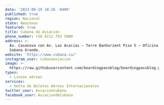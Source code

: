 ```yaml
---
date: '2023-08-29 18:26 -0400'
published: true
region: Nacional
state: Amazonas
featured: true
title: Cubana de Aviación
phone_number: +58 0212 793 5000
address: >-
  Av. Casanova con Av. Las Acacias – Torre Banhorient Piso 5 – Oficina 5f,
  Sabana Grande.
website: 'https://www.cubana.cu/'
instagram_user: cubanaaviacion
image: >-
  https://raw.githubusercontent.com/boardingpassblog/boardingpassblog.github.io/main/assets/images/CUBANA-LOGO.jpg
types:
  - Líneas aéreas
services:
  - Venta de Boletos Aéreos Internacionales
twitter_user: AviacionCubana
facebook_user: AviaciondeCubana
---
```

